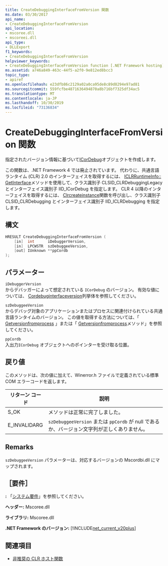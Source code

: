 ```yaml
---
title: CreateDebuggingInterfaceFromVersion 関数
ms.date: 03/30/2017
api_name:
- CreateDebuggingInterfaceFromVersion
api_location:
- mscoree.dll
- mscoreei.dll
api_type:
- DLLExport
f1_keywords:
- CreateDebuggingInterfaceFromVersion
helpviewer_keywords:
- CreateDebuggingInterfaceFromVersion function [.NET Framework hosting]
ms.assetid: a746a849-463c-44f5-a2f0-9e812ed8bcc3
topic_type:
- apiref
ms.openlocfilehash: e23dfb86c2129a02a0ca95de8c89d8294e97ad81
ms.sourcegitcommit: 559fcfbe4871636494870a8b716bf7325df34ac5
ms.translationtype: MT
ms.contentlocale: ja-JP
ms.lasthandoff: 10/30/2019
ms.locfileid: "73136834"
---
```

# <a name="createdebugginginterfacefromversion-function"></a>CreateDebuggingInterfaceFromVersion 関数
指定されたバージョン情報に基づいて[ICorDebug](../../../../docs/framework/unmanaged-api/debugging/icordebug-interface.md)オブジェクトを作成します。  
  
 この関数は、.NET Framework 4 では廃止されています。 代わりに、共通言語ランタイム (CLR) 2.0 のインターフェイスを取得するには、 [ICLRRuntimeInfo:: GetInterface](../../../../docs/framework/unmanaged-api/hosting/iclrruntimeinfo-getinterface-method.md)メソッドを使用して、クラス識別子 CLSID_CLRDebuggingLegacy とインターフェイス識別子 IID_ICorDebug を指定します。 CLR 4 以降のインターフェイスを取得するには、 [Clrcreateinstance](../../../../docs/framework/unmanaged-api/hosting/clrcreateinstance-function.md)関数を呼び出し、クラス識別子 CLSID_CLRDebugging とインターフェイス識別子 IID_ICLRDebugging を指定します。  
  
## <a name="syntax"></a>構文  
  
```cpp  
HRESULT CreateDebuggingInterfaceFromVersion (  
    [in]  int      iDebuggerVersion,   
    [in]  LPCWSTR  szDebuggeeVersion,   
    [out] IUnknown **ppCordb  
);  
```  
  
## <a name="parameters"></a>パラメーター  
 `iDebuggerVersion`  
 からデバッガーによって想定されている `ICorDebug` のバージョン。 有効な値については、 [Cordebuginterfaceversion](../../../../docs/framework/unmanaged-api/debugging/cordebuginterfaceversion-enumeration.md)列挙体を参照してください。  
  
 `szDebuggeeVersion`  
 からデバッグ対象のアプリケーションまたはプロセスに関連付けられている共通言語ランタイムのバージョン。 この値を取得する方法については、「 [Getversionfromprocess](../../../../docs/framework/unmanaged-api/hosting/getversionfromprocess-function.md) 」または「 [Getversionfromprocess](../../../../docs/framework/unmanaged-api/hosting/getrequestedruntimeversion-function.md)メソッド」を参照してください。  
  
 `ppCordb`  
 入出力`ICorDebug` オブジェクトへのポインターを受け取る位置。  
  
## <a name="return-value"></a>戻り値  
 このメソッドは、次の値に加えて、Winerror.h ファイルで定義されている標準 COM エラーコードを返します。  
  
|リターン コード|説明|  
|-----------------|-----------------|  
|S_OK|メソッドは正常に完了しました。|  
|E_INVALIDARG|`szDebuggeeVersion` または `ppCordb` が null であるか、バージョン文字列が正しくありません。|  
  
## <a name="remarks"></a>Remarks  
 `szDebuggeeVersion` パラメーターは、対応するバージョンの Mscordbi.dll にマップされます。  
  
## <a name="requirements"></a>［要件］  
 **:** 「[システム要件](../../../../docs/framework/get-started/system-requirements.md)」を参照してください。  
  
 **ヘッダー:** Mscoree.dll  
  
 **ライブラリ:** Mscoree.dll  
  
 **.NET Framework のバージョン:** [!INCLUDE[net_current_v20plus](../../../../includes/net-current-v20plus-md.md)]  
  
## <a name="see-also"></a>関連項目

- [非推奨の CLR ホスト関数](../../../../docs/framework/unmanaged-api/hosting/deprecated-clr-hosting-functions.md)
